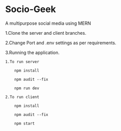 # Socio-Geek
A multipurpose social media using MERN

1.Clone the server and client branches.

2.Change Port and .env settings as per requirements.

3.Running the application.
    
    1.To run server 

        npm install

        npm audit --fix

        npm run dev

    2.To run client

        npm install

        npm audit --fix

        npm start
        
